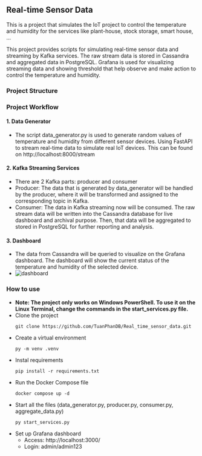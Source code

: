 ## Real-time Sensor Data

This is a project that simulates the IoT project to control the temperature and humidity for the services like plant-house, stock storage, smart house, ...

This project provides scripts for simulating real-time sensor data and streaming by Kafka services. The raw stream data is stored in Cassandra and aggregated data in PostgreSQL. Grafana is used for visualizing streaming data and showing threshold that help observe and make action to control the temperature and humidity.

### Project Structure
### Project Workflow
#### 1. Data Generator
- The script data_generator.py is used to generate random values of temperature and humidity from different sensor devices. Using FastAPI to stream real-time data to simulate real IoT devices. This can be found on http://localhost:8000/stream
#### 2. Kafka Streaming Services
- There are 2 Kafka parts: producer and consumer
- Producer: The data that is generated by data_generator will be handled by the producer, where it will be transformed and assigned to the corresponding topic in Kafka.
- Consumer: The data in Kafka streaming now will be consumed. The raw stream data will be written into the Cassandra database for live dashboard and archival purpose. Then, that data will be aggregated to stored in PostgreSQL for further reporting and analysis.
#### 3. Dashboard
- The data from Cassandra will be queried to visualize on the Grafana dashboard. The dashboard will show the current status of the temperature and humidity of the selected device.
- ![dashboard](https://github.com/user-attachments/assets/5603b1d6-ef86-4514-88f6-5a942a6aaf58)

### How to use
- **Note: The project only works on Windows PowerShell. To use it on the Linux Terminal, change the commands in the start_services.py file.**
- Clone the project
  ```terminal
  git clone https://github.com/TuanPhanDB/Real_time_sensor_data.git
  ```
- Create a virtual environment
  ```terminal
  py -m venv .venv
  ```
- Instal requirements
  ```terminal
  pip install -r requirements.txt
  ```
- Run the Docker Compose file
  ```terminal
  docker compose up -d
  ```
- Start all the files (data_generator.py, producer.py, consumer.py, aggregate_data.py)
  ```terminal
  py start_services.py
  ```
- Set up Grafana dashboard
  - Access: http://localhost:3000/
  - Login: admin/admin123
    



  
